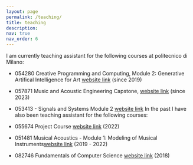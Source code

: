 ```yaml
---
layout: page
permalink: /teaching/
title: teaching
description: 
nav: true
nav_order: 6
---
```


I am currently teaching assistant for the following courses at politecnico di Milano:
 - 054280 Creative Programming and Computing, Module 2: Generative Artifical Intelligence for Art [website link](https://mae-creative-pc.github.io/) (since 2019)

 - 057871 Music and Acoustic Engineering Capstone, [website link](https://www11.ceda.polimi.it/schedaincarico/schedaincarico/controller/scheda_pubblica/SchedaPublic.do?&evn_default=evento&c_classe=789997&polij_device_category=DESKTOP&__pj0=0&__pj1=6d90d8e0a81777269e67dba753cb0529) (since 2023)

- 053413 - Signals and Systems Module 2 [website link](https://www11.ceda.polimi.it/schedaincarico/schedaincarico/controller/scheda_pubblica/SchedaPublic.do?&evn_default=evento&c_classe=811664&lang=EN&__pj0=0&__pj1=abeda2add65efb42bb23837c11843c03)
 In the past I have also been teaching assistant for the following courses:

- 055674 Project Course [website link](https://www4.ceda.polimi.it/manifesti/manifesti/controller/ManifestoPublic.do?EVN_DETTAGLIO_RIGA_MANIFESTO=evento&k_corso_la=263&k_indir=MMI&idItemOfferta=150890&idRiga=260607&codDescr=055674&semestre=2&aa=2020&lang=IT&jaf_currentWFID=main) (2022)

- 051481 Musical Acoustics - Module 1: Modeling of Musical Instruments[website link](https://www11.ceda.polimi.it/schedaincarico/schedaincarico/controller/scheda_pubblica/SchedaPublic.do?&evn_default=evento&c_classe=744002&lang=IT&__pj0=0&__pj1=853952359798261a06364a797a866c38) (2019 - 2022)

- 082746 Fundamentals of Computer Science [website link](https://www11.ceda.polimi.it/schedaincarico/schedaincarico/controller/scheda_pubblica/SchedaPublic.do?&evn_default=evento&c_classe=744132&lang=IT&__pj0=0&__pj1=a3d64bd107447f49dcf27421e9929d90) (2018)

